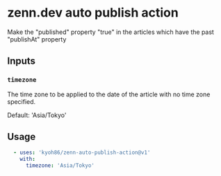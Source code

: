 # zenn.dev auto publish action

Make the "published" property "true" in the articles which have the past "publishAt" property

## Inputs

### `timezone`

The time zone to be applied to the date of the article with no time zone specified.

Default: 'Asia/Tokyo'

## Usage

```yaml
  - uses: 'kyoh86/zenn-auto-publish-action@v1'
    with:
      timezone: 'Asia/Tokyo'
```
